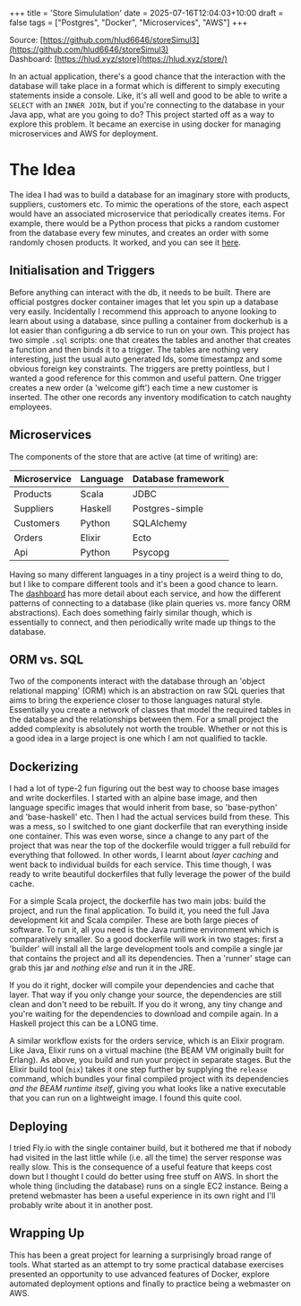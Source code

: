 +++
title = 'Store Simululation'
date = 2025-07-16T12:04:03+10:00
draft = false
tags = ["Postgres", "Docker", "Microservices", "AWS"]
+++

Source: [https://github.com/hlud6646/storeSimul3](https://github.com/hlud6646/storeSimul3)  
Dashboard: [https://hlud.xyz/store](https://hlud.xyz/store/)

In an actual application, there's a good chance that the interaction with the database
will take place in a format which is different to simply executing statements inside
a console. Like, it's all well and good to be able to write a `SELECT` with an 
`INNER JOIN`, but if you're connecting to the database in your Java app,
what are you going to do? This project started off as a way to explore this problem. 
It became an exercise in using docker for managing microservices and AWS for deployment.


# The Idea
The idea I had was to build a database for an imaginary store with products, suppliers, 
customers etc. 
To mimic the operations of the store, each aspect would have 
an associated microservice that periodically creates items. For example, there 
would be a Python process that picks a random customer from the database every few minutes, 
and creates an order with some randomly chosen products.
It worked, and you can see it [here](https://hlud.xyz/store).

## Initialisation and Triggers
Before anything can interact with the db, it needs to be built.
There are official postgres docker container images that let you spin up a database very 
easily. Incidentally I recommend this approach to anyone looking to learn about using a database, 
since pulling a container from dockerhub is a lot easier than configuring a db service 
to run on your own. This project has two simple `.sql` scripts: one that creates the tables
and another that creates a function and then binds it to a trigger.
The tables are nothing very interesting, just the usual auto generated Ids, some timestampz and
some obvious foreign key constraints.
The triggers are pretty pointless, but I wanted a good reference for this common and useful 
pattern. One trigger creates a new order (a 'welcome gift') each time a new customer is inserted.
The other one records any inventory modification to catch naughty employees.


## Microservices
The components of the store that are active (at time of writing) are:

| Microservice | Language | Database framework |
| --------------- | --------------- | --------------- |
| Products | Scala | JDBC |
| Suppliers | Haskell | Postgres-simple |
| Customers  | Python | SQLAlchemy |
| Orders | Elixir | Ecto |
| Api | Python | Psycopg | 

Having so many different languages in a tiny project is a weird thing to do, but I like
to compare different tools and it's been a good chance to learn.
The [dashboard](https://hlud.xyz/store) has more detail about each service, and how 
the different patterns of connecting to a database (like plain queries vs. more fancy ORM
abstractions).
Each does something fairly similar though, which is essentially to connect, and then 
periodically write made up things to the database.

## ORM vs. SQL
Two of the components interact with the database through an 'object relational mapping'
(ORM) which is an abstraction on raw SQL queries that aims to bring the experience closer
to those languages natural style.  Essentially you create a network of classes that model
the required tables in the database and the relationships between them. For a small project
the added complexity is absolutely not worth the trouble. Whether or not this is a good idea
in a large project is one which I am not qualified to tackle.



## Dockerizing

I had a lot of type-2 fun figuring out the best way to choose base images and write
dockerfiles. I started with an alpine base image, and then language specific images
that would inherit from base, so 'base-python' and 'base-haskell' etc. 
Then I had the actual services build from these. This was a mess, so I switched to one
giant dockerfile that ran everything inside one container. This was even worse, since 
a change to any part of the project that was near the top of the dockerfile would trigger
a full rebuild for everything that followed. In other words, I learnt about *layer caching* and 
went back to individual builds for each service. This time though, I was ready to 
write beautiful dockerfiles that fully leverage the power of the build cache.

For a simple Scala project, the dockerfile has two main jobs: build the project, and run the final
application. To build it, you need the full Java development kit and Scala compiler. 
These are both large pieces of software. To run it, all you need is the Java runtime 
environment which is comparatively smaller.
So a good dockerfile will work in two stages: first a 'builder' will install all the 
large development tools and compile a single jar that contains the project and all its
dependencies. Then a 'runner' stage can grab this jar and *nothing else* and run 
it in the JRE.

If you do it right, docker will compile your dependencies and cache that
layer. That way if you only change your source, the dependencies are still clean and 
don't need to be rebuilt. If you do it wrong, any tiny change and you're waiting for the 
dependencies to download and compile again. In a Haskell project this can be a LONG time.

A similar workflow exists for the orders service, which is an Elixir program. Like Java, 
Elixir runs on a virtual machine (the BEAM VM originally built for Erlang).
As above, you build and run your project in separate stages. But the Elixir build tool (`mix`)
takes it one step further by supplying the `release` command, which bundles your final compiled 
project with its dependencies *and the BEAM runtime itself*, giving you what looks like a 
native executable that you can run on a lightweight image. I found this quite cool.



## Deploying
I tried Fly.io with the single container build, but it bothered me that if nobody had 
visited in the last little while (i.e. all the time) the server response was really slow. This is the consequence of
a useful feature that keeps cost down but I thought I could do better using free stuff on AWS.
In short the whole thing (including the database) runs on a single EC2 instance. Being a pretend webmaster has been a 
useful experience in its own right and I'll probably write about it in another post.

## Wrapping Up
This has been a great project for learning a surprisingly broad range of tools.
What started as an attempt to try some practical database exercises presented an
opportunity to use advanced features of Docker, explore automated deployment options
and finally to practice being a webmaster on AWS.

